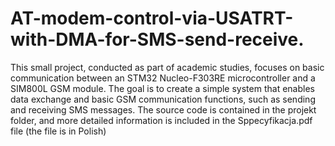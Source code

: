# AT-modem-control-via-USATRT-with-DMA-for-SMS-send-receive.
This small project, conducted as part of academic studies, focuses on basic communication between an STM32 Nucleo-F303RE microcontroller and a SIM800L GSM module. The goal is to create a simple system that enables data exchange and basic GSM communication functions, such as sending and receiving SMS messages.
The source code is contained in the projekt folder, and more detailed information is included in the Sppecyfikacja.pdf file (the file is in Polish)
